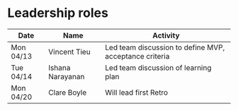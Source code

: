 # Leadership roles

| Date      | Name              | Activity                                               |
|-----------|-------------------|--------------------------------------------------------|
| Mon 04/13 | Vincent Tieu      | Led team discussion to define MVP, acceptance criteria | 
| Tue 04/14 | Ishana Narayanan  | Led team discussion of learning plan                   | 
| Mon 04/20 | Clare Boyle       | Will lead first Retro                                  |
